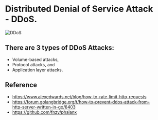 # Distributed Denial of Service Attack - DDoS.
![DDoS](https://www.softwaretestinghelp.com/wp-content/qa/uploads/2018/11/DDoS-Attack.jpg)

## There are 3 types of DDoS Attacks:
* Volume-based attacks,
* Protocol attacks, and
* Application layer attacks.


## Reference
* https://www.alexedwards.net/blog/how-to-rate-limit-http-requests
* https://forum.golangbridge.org/t/how-to-prevent-ddos-attack-from-http-server-written-in-go/8403
* https://github.com/fnzv/phalanx
